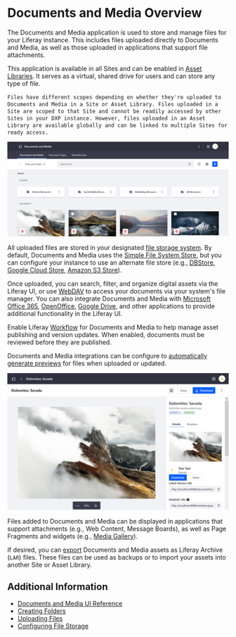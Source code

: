 # Documents and Media Overview

The Documents and Media application is used to store and manage files for your Liferay instance. This includes files uploaded directly to Documents and Media, as well as those uploaded in applications that support file attachments.

This application is available in all Sites and can be enabled in [Asset Libraries](../asset-libraries/asset-libraries-overview.md). It serves as a virtual, shared drive for users and can store any type of file.

```{tip}
Files have different scopes depending on whether they're uploaded to Documents and Media in a Site or Asset Library. Files uploaded in a Site are scoped to that Site and cannot be readily accessed by other Sites in your DXP instance. However, files uploaded in an Asset Library are available globally and can be linked to multiple Sites for ready access.
```

![Use Documents and Media to store, view, and manage files for a Liferay instance.](./documents-and-media-overview/images/01.png)

All uploaded files are stored in your designated [file storage system](../../system-administration/file-storage/configuring-file-storage.md). By default, Documents and Media uses the [Simple File System Store](../../system-administration/file-storage/other-file-store-types/simple-file-system-store.md), but you can configure your instance to use an alternate file store (e.g., [DBStore](../../system-administration/file-storage/other-file-store-types/dbstore.md), [Google Cloud Store](../../system-administration/file-storage/other-file-store-types/google-cloud-storage.md), [Amazon S3 Store](../../system-administration/file-storage/other-file-store-types/amazon-s3-store.md)).

Once uploaded, you can search, filter, and organize digital assets via the Liferay UI, or use [WebDAV](./publishing-and-sharing/accessing-documents-with-webdav.md) to access your documents via your system's file manager. You can also integrate Documents and Media with [Microsoft Office 365](./devops/enabling-document-creation-and-editing-with-microsoft-office-365.md), [OpenOffice](./devops/enabling-openoffice-libreoffice-integration.md), [Google Drive](./devops/google-drive-integration/enabling-links-to-google-drive-documents.md), and other applications to provide additional functionality in the Liferay UI.

Enable Liferay [Workflow](../../process-automation/workflow/using-workflows/activating-workflow.md#activating-workflow-for-specific-applications) for Documents and Media to help manage asset publishing and version updates. When enabled, documents must be reviewed before they are published.

Documents and Media integrations can be configure to [automatically generate previews](./devops/configuring-document-previews.md) for files when uploaded or updated.

![Use Documents and Media integrations to generate file previews.](./documents-and-media-overview/images/02.png)

Files added to Documents and Media can be displayed in applications that support attachments (e.g., Web Content, Message Boards), as well as Page Fragments and widgets (e.g., [Media Gallery](./publishing-and-sharing/publishing-documents-on-a-dxp-site/using-the-media-gallery-widget.md)).

If desired, you can [export](../../site-building/building-sites/importing-exporting-pages-and-content.md) Documents and Media assets as Liferay Archive (`LAR`) files. These files can be used as backups or to import your assets into another Site or Asset Library.

## Additional Information

* [Documents and Media UI Reference](./documents-and-media-ui-reference.md)
* [Creating Folders](./uploading-and-managing/creating-folders.md)
* [Uploading Files](./uploading-and-managing/uploading-files.md)
* [Configuring File Storage](../../system-administration/file-storage/configuring-file-storage.md)
